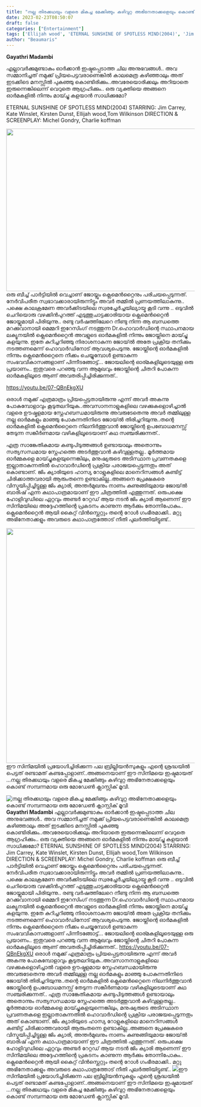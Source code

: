 ```yaml
---
title: "നല്ല തിരക്കഥയും വളരെ മികച്ച മേക്കിങ്ങും കഴിവുറ്റ അഭിനേതാക്കളെയും കൊണ്ട് സമ്പന്നമായ ഒരു മോഡേൺ ക്ലാസ്സിക്‌ മൂവി"
date: 2023-02-23T08:50:07
draft: false
categories: ["Entertainment"]
tags: ['Ellijah wood', 'ETERNAL SUNSHINE OF SPOTLESS MIND(2004)', 'Jim Carrey', 'Kate Winslet', 'Kirsten Dunst', 'Tom Wilkinson']
author: "Beaumaris"
---
```


<strong>Gayathri Madambi</strong>

എല്ലാവർക്കുമുണ്ടാകും ഓർക്കാൻ ഇഷ്ടപ്പെടാത്ത ചില അനുഭവങ്ങൾ.. അവ സമ്മാനിച്ചത് നമുക്ക് പ്രിയപെട്ടവരാണെങ്കിൽ കാലമെത്ര കഴിഞ്ഞാലും അത് ഇടക്കിടെ മനസ്സിൽ പുകഞ്ഞു കൊണ്ടിരിക്കും..അവരേയൊരിക്കലും അറിയാതെ ഇരുന്നെങ്കിലെന്ന് വെറുതെ ആഗ്രഹിക്കും.. ഒരു വ്യക്തിയെ അങ്ങനെ ഓർമകളിൽ നിന്നും മായ്ച്ചു കളയാൻ സാധിക്കുമോ?

ETERNAL SUNSHINE OF SPOTLESS MIND(2004)
STARRING: Jim Carrey, Kate Winslet, Kirsten Dunst, Ellijah wood,Tom Wilkinson
DIRECTION &amp; SCREENPLAY: Michel Gondry, Charlie koffman

<img class="wp-image-384924 aligncenter" src="https://cdn.boolokam.com/articles/2023/02/kuu.jpg" alt="" width="669" height="433" />ഒരു ബീച്ച് പാർട്ടിയിൽ വെച്ചാണ് ജോയ്ലും ക്ലെമെൻറ്റൈനും പരിചയപ്പെടുന്നത്. നേർവിപരീത സ്വഭാവക്കാരായിരുന്നിട്ടും അവർ തമ്മിൽ പ്രണയത്തിലാകുന്നു.. പക്ഷെ കാലക്രമേണ അവർക്കിടയിലെ സ്വരച്ചേർച്ചയില്യായ്മ കൂടി വന്നു .. ഒടുവിൽ ചെറിയൊരു വഴക്കിൻപുറത്ത് എടുത്തുചാട്ടക്കാരിയായ ക്ലെമെൻറ്റൈൻ ജോയ്ലുമായി പിരിയുന്നു.. രണ്ടു വർഷത്തിലേറെ നീണ്ടു നിന്ന ആ ബന്ധത്തെ മറക്കുവാനായി മെമ്മറി ഇറേസിംഗ് നടത്തുന്ന Dr.ഹൊവാർഡിന്റെ സ്ഥാപനമായ ലക്യൂനയിൽ ക്ലെമെൻറ്റൈൻ അവളുടെ ഓർമകളിൽ നിന്നും ജോയ്ലിനെ മായ്ച്ചു കളയുന്നു. ഇതേ കുറിച്ചറിഞ്ഞു നിരാശനാകുന്ന ജോയ്ൽ അതേ പ്രക്രിയ തനിക്കും നടത്തണമെന്ന് ഹൊവാർഡിനോട് ആവശ്യപെടുന്നു. ജോയ്ലിന്റെ ഓർമകളിൽ നിന്നും ക്ലെമെൻറ്റൈനെ നീക്കം ചെയ്യുമ്പോൾ ഉണ്ടാകുന്ന സംഭവവികാസങ്ങളാണ് പിന്നീടങ്ങോട്ട്... ജോയലിന്റെ ഓര്മകളിലൂടെയുള്ള ഒരു പ്രയാണം.. ഇതുവരെ പറഞ്ഞു വന്ന ആമുഖവും ജോയ്ലിന്റെ ചിതറി പോകുന്ന ഓർമകളിലൂടെ ആണ് അവതരിപ്പിച്ചിരിക്കുന്നത്..

https://youtu.be/07-QBnEkgXU

ഒരാൾ നമുക്ക് എത്രമാത്രം പ്രിയപ്പെട്ടതായിരുന്നു എന്ന് അവർ അകന്നു പോകുമ്പോളാവും കൂടുതലറിയുക..അവസാനനാളുകളിലെ വഴക്കുകളൊഴിച്ചാൽ വളരെ ഊഷ്മളമായ സ്നേഹബന്ധമായിരുന്നു അവരുടേതെന്നു അവർ തമ്മിലുള്ള നല്ല ഓർമകളും മാഞ്ഞു പോകുന്നതിനിടെ ജോയ്ൽ തിരിച്ചറിയുന്നു..തന്റെ ഓർമകളിൽ ക്ലെമെൻറ്റൈനെ നിലനിർത്തുവാൻ ജോയ്ലിന്റെ ഉപബോധമനസ്സ് തേടുന്ന സങ്കീർണമായ വഴികളിലൂടെയാണ് കഥ സഞ്ചരിക്കുന്നത്..

എത്ര സാങ്കേതികമായ കണ്ടുപിടുത്തങ്ങൾ ഉണ്ടായാലും അതൊന്നും സത്യസന്ധമായ സ്നേഹത്തെ അടർത്തുവാൻ കഴിവുള്ളതല്ല.. മൂർത്തമായ ഓർമ്മകളെ മായ്ച്ചുകളയുന്നെങ്കിലും, മനുഷ്യരുടെ അടിസ്ഥാന പ്രവണതകളെ ഇല്ലാതാകുന്നതിൽ ഹൊവാർഡിന്റെ പ്രക്രിയ പരാജയപ്പെടുന്നതും അത് കൊണ്ടാണ്. ജിം ക്യാരിയുടെ ഹാസ്യ റോളുകളിലെ മാനെറിസങ്ങൾ കണ്ടിട്ട് ചിരിക്കാത്തവരായി ആരുംതന്നെ ഉണ്ടാകില്ല..അങ്ങനെ പ്രേക്ഷകരെ വിസ്മയിപ്പിച്ചിട്ടുള്ള ജിം ക്യാരി, അന്തർമുഖനും നാണം കുണുങ്ങിയുമായ ജോയ്ൽ ബാരിഷ് എന്ന കഥാപാത്രമായാണ് ഈ ചിത്രത്തിൽ എത്തുന്നത്. ഒരുപക്ഷെ ഹോളിവുഡിലെ ഏറ്റവും അണ്ടർ റേറ്റഡ് ആയ നടൻ ജിം ക്യാരി ആണെന്ന് ഈ സിനിമയിലെ അദ്ദേഹത്തിന്റെ പ്രകടനം കാണുന്ന ആർക്കും തോന്നിപോകും.. ക്ലെമെൻറ്റൈൻ ആയി കൈറ്റ് വിൻസ്ലെറ്റും തന്റെ റോൾ ഗംഭീരമാക്കി.. മറ്റു അഭിനേതാക്കളും അവരുടെ കഥാപാത്രത്തോട് നീതി പുലർത്തിയിട്ടുണ്ട്..

<img class="size-full wp-image-384925 aligncenter" src="https://cdn.boolokam.com/articles/2023/02/dqdffffgg.webp" alt="" width="960" height="626" />ഈ സിനിമയിൽ പ്രയോഗിച്ചിരിക്കുന്ന പല ബ്രില്ലിയൻസുകളും എന്റെ ശ്രദ്ധയിൽ പെട്ടത് രണ്ടാമത് കണ്ടപ്പോളാണ്..അങ്ങനെയാണ് ഈ സിനിമയെ ഇഷ്ടമായത് ...നല്ല തിരക്കഥയും വളരെ മികച്ച മേക്കിങ്ങും കഴിവുറ്റ അഭിനേതാക്കളെയും കൊണ്ട് സമ്പന്നമായ ഒരു മോഡേൺ ക്ലാസ്സിക്‌ മൂവി.


![നല്ല തിരക്കഥയും വളരെ മികച്ച മേക്കിങ്ങും കഴിവുറ്റ അഭിനേതാക്കളെയും കൊണ്ട് സമ്പന്നമായ ഒരു മോഡേൺ ക്ലാസ്സിക്‌ മൂവി](https://cdn.boolokam.com/articles/2023/02/kuu.jpg)**Gayathri Madambi** എല്ലാവർക്കുമുണ്ടാകും ഓർക്കാൻ ഇഷ്ടപ്പെടാത്ത ചില അനുഭവങ്ങൾ.. അവ സമ്മാനിച്ചത് നമുക്ക് പ്രിയപെട്ടവരാണെങ്കിൽ കാലമെത്ര കഴിഞ്ഞാലും അത് ഇടക്കിടെ മനസ്സിൽ പുകഞ്ഞു കൊണ്ടിരിക്കും..അവരേയൊരിക്കലും അറിയാതെ ഇരുന്നെങ്കിലെന്ന് വെറുതെ ആഗ്രഹിക്കും.. ഒരു വ്യക്തിയെ അങ്ങനെ ഓർമകളിൽ നിന്നും മായ്ച്ചു കളയാൻ സാധിക്കുമോ? ETERNAL SUNSHINE OF SPOTLESS MIND(2004) STARRING: Jim Carrey, Kate Winslet, Kirsten Dunst, Ellijah wood,Tom Wilkinson DIRECTION & SCREENPLAY: Michel Gondry, Charlie koffman ഒരു ബീച്ച് പാർട്ടിയിൽ വെച്ചാണ് ജോയ്ലും ക്ലെമെൻറ്റൈനും പരിചയപ്പെടുന്നത്. നേർവിപരീത സ്വഭാവക്കാരായിരുന്നിട്ടും അവർ തമ്മിൽ പ്രണയത്തിലാകുന്നു.. പക്ഷെ കാലക്രമേണ അവർക്കിടയിലെ സ്വരച്ചേർച്ചയില്യായ്മ കൂടി വന്നു .. ഒടുവിൽ ചെറിയൊരു വഴക്കിൻപുറത്ത് എടുത്തുചാട്ടക്കാരിയായ ക്ലെമെൻറ്റൈൻ ജോയ്ലുമായി പിരിയുന്നു.. രണ്ടു വർഷത്തിലേറെ നീണ്ടു നിന്ന ആ ബന്ധത്തെ മറക്കുവാനായി മെമ്മറി ഇറേസിംഗ് നടത്തുന്ന Dr.ഹൊവാർഡിന്റെ സ്ഥാപനമായ ലക്യൂനയിൽ ക്ലെമെൻറ്റൈൻ അവളുടെ ഓർമകളിൽ നിന്നും ജോയ്ലിനെ മായ്ച്ചു കളയുന്നു. ഇതേ കുറിച്ചറിഞ്ഞു നിരാശനാകുന്ന ജോയ്ൽ അതേ പ്രക്രിയ തനിക്കും നടത്തണമെന്ന് ഹൊവാർഡിനോട് ആവശ്യപെടുന്നു. ജോയ്ലിന്റെ ഓർമകളിൽ നിന്നും ക്ലെമെൻറ്റൈനെ നീക്കം ചെയ്യുമ്പോൾ ഉണ്ടാകുന്ന സംഭവവികാസങ്ങളാണ് പിന്നീടങ്ങോട്ട്... ജോയലിന്റെ ഓര്മകളിലൂടെയുള്ള ഒരു പ്രയാണം.. ഇതുവരെ പറഞ്ഞു വന്ന ആമുഖവും ജോയ്ലിന്റെ ചിതറി പോകുന്ന ഓർമകളിലൂടെ ആണ് അവതരിപ്പിച്ചിരിക്കുന്നത്.. https://youtu.be/07-QBnEkgXU ഒരാൾ നമുക്ക് എത്രമാത്രം പ്രിയപ്പെട്ടതായിരുന്നു എന്ന് അവർ അകന്നു പോകുമ്പോളാവും കൂടുതലറിയുക..അവസാനനാളുകളിലെ വഴക്കുകളൊഴിച്ചാൽ വളരെ ഊഷ്മളമായ സ്നേഹബന്ധമായിരുന്നു അവരുടേതെന്നു അവർ തമ്മിലുള്ള നല്ല ഓർമകളും മാഞ്ഞു പോകുന്നതിനിടെ ജോയ്ൽ തിരിച്ചറിയുന്നു..തന്റെ ഓർമകളിൽ ക്ലെമെൻറ്റൈനെ നിലനിർത്തുവാൻ ജോയ്ലിന്റെ ഉപബോധമനസ്സ് തേടുന്ന സങ്കീർണമായ വഴികളിലൂടെയാണ് കഥ സഞ്ചരിക്കുന്നത്.. എത്ര സാങ്കേതികമായ കണ്ടുപിടുത്തങ്ങൾ ഉണ്ടായാലും അതൊന്നും സത്യസന്ധമായ സ്നേഹത്തെ അടർത്തുവാൻ കഴിവുള്ളതല്ല.. മൂർത്തമായ ഓർമ്മകളെ മായ്ച്ചുകളയുന്നെങ്കിലും, മനുഷ്യരുടെ അടിസ്ഥാന പ്രവണതകളെ ഇല്ലാതാകുന്നതിൽ ഹൊവാർഡിന്റെ പ്രക്രിയ പരാജയപ്പെടുന്നതും അത് കൊണ്ടാണ്. ജിം ക്യാരിയുടെ ഹാസ്യ റോളുകളിലെ മാനെറിസങ്ങൾ കണ്ടിട്ട് ചിരിക്കാത്തവരായി ആരുംതന്നെ ഉണ്ടാകില്ല..അങ്ങനെ പ്രേക്ഷകരെ വിസ്മയിപ്പിച്ചിട്ടുള്ള ജിം ക്യാരി, അന്തർമുഖനും നാണം കുണുങ്ങിയുമായ ജോയ്ൽ ബാരിഷ് എന്ന കഥാപാത്രമായാണ് ഈ ചിത്രത്തിൽ എത്തുന്നത്. ഒരുപക്ഷെ ഹോളിവുഡിലെ ഏറ്റവും അണ്ടർ റേറ്റഡ് ആയ നടൻ ജിം ക്യാരി ആണെന്ന് ഈ സിനിമയിലെ അദ്ദേഹത്തിന്റെ പ്രകടനം കാണുന്ന ആർക്കും തോന്നിപോകും.. ക്ലെമെൻറ്റൈൻ ആയി കൈറ്റ് വിൻസ്ലെറ്റും തന്റെ റോൾ ഗംഭീരമാക്കി.. മറ്റു അഭിനേതാക്കളും അവരുടെ കഥാപാത്രത്തോട് നീതി പുലർത്തിയിട്ടുണ്ട്.. ![](https://cdn.boolokam.com/articles/2023/02/dqdffffgg.webp)ഈ സിനിമയിൽ പ്രയോഗിച്ചിരിക്കുന്ന പല ബ്രില്ലിയൻസുകളും എന്റെ ശ്രദ്ധയിൽ പെട്ടത് രണ്ടാമത് കണ്ടപ്പോളാണ്..അങ്ങനെയാണ് ഈ സിനിമയെ ഇഷ്ടമായത് ...നല്ല തിരക്കഥയും വളരെ മികച്ച മേക്കിങ്ങും കഴിവുറ്റ അഭിനേതാക്കളെയും കൊണ്ട് സമ്പന്നമായ ഒരു മോഡേൺ ക്ലാസ്സിക്‌ മൂവി.
